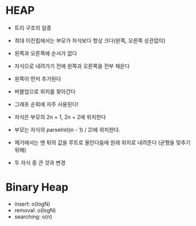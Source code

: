 # HEAP

- 트리 구조의 일종
- 최대 이진힙에서는 부모가 자식보다 항상 크다(왼쪽, 오른쪽 상관없이)
- 왼쪽과 오른쪽에 순서가 없다
- 자식으로 내려가기 전에 왼쪽과 오른쪽을 전부 채운다
- 왼쪽이 먼저 추가된다
- 버블업으로 위치를 찾아간다

- 그래프 순회에 자주 사용된다!
- 자식은 부모의 2n + 1, 2n + 2에 위치한다
- 부모는 자식의 parseInt((n - 1) / 2)에 위치한다.

- 제거에서는 맨 뒤의 값을 루트로 올린다음에 원래 위치로 내려준다 (균형을 맞추기 위해)
- 두 자식 중 큰 것과 변경

# Binary Heap

- insert: o(logN)
- removal: o(logN)
- searching: o(n)
